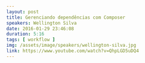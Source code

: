 ```yaml
---
layout: post
title: Gerenciando dependências com Composer
speakers: Wellington Silva
date: 2016-01-29 23:46:08
duration: 5:16
tags: [ workflow ]
img: /assets/image/speakers/wellington-silva.jpg
link: https://www.youtube.com/watch?v=QhpLGD5uDQ4
---
```

